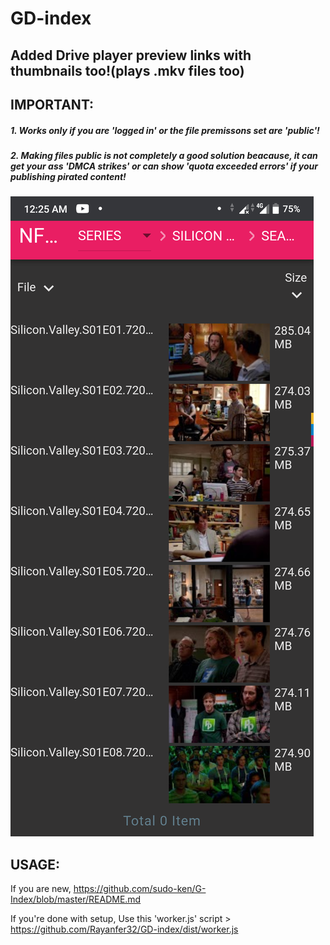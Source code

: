 # GD-index
## Added Drive player preview links with thumbnails too!(plays .mkv files too)
## IMPORTANT:
##### 1. Works only if you are 'logged in' or the file premissons set are 'public'!
##### 2. Making files public is not completely a good solution beacause, it can get your ass 'DMCA strikes' or can show 'quota exceeded errors' if your publishing pirated content! 

![img](Screenshot_20200914-002508.png) 

## USAGE:
If you are new,
 https://github.com/sudo-ken/G-Index/blob/master/README.md

If you're done with setup,
 Use this 'worker.js' script > https://github.com/Rayanfer32/GD-index/dist/worker.js
 
